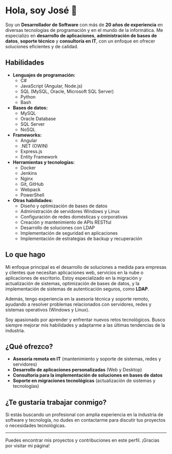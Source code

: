 # Hola, soy José 👋

Soy un **Desarrollador de Software** con más de **20 años de experiencia** en diversas tecnologías de programación y en el mundo de la informática. Me especializo en **desarrollo de aplicaciones**, **administración de bases de datos**, **soporte técnico** y **consultoría en IT**, con un enfoque en ofrecer soluciones eficientes y de calidad.

## Habilidades

- **Lenguajes de programación:**
  - C#
  - JavaScript (Angular, Node.js)
  - SQL (MySQL, Oracle, Microsoft SQL Server)
  - Python
  - Bash
- **Bases de datos:**
  - MySQL
  - Oracle Database
  - SQL Server
  - NoSQL
- **Frameworks:**
  - Angular
  - .NET (OWIN)
  - Express.js
  - Entity Framework
- **Herramientas y tecnologías:**
  - Docker
  - Jenkins
  - Nginx
  - Git, GitHub
  - Webpack
  - PowerShell
- **Otras habilidades:**
  - Diseño y optimización de bases de datos
  - Administración de servidores Windows y Linux
  - Configuración de redes domésticas y corporativas
  - Creación y mantenimiento de APIs RESTful
  - Desarrollo de soluciones con LDAP
  - Implementación de seguridad en aplicaciones
  - Implementación de estrategias de backup y recuperación

## Lo que hago

Mi enfoque principal es el desarrollo de soluciones a medida para empresas y clientes que necesitan aplicaciones web, servicios en la nube o aplicaciones de escritorio. Estoy especializado en la migración y actualización de sistemas, optimización de bases de datos, y la implementación de sistemas de autenticación seguros, como **LDAP**.

Además, tengo experiencia en la asesoría técnica y soporte remoto, ayudando a resolver problemas relacionados con servidores, redes y sistemas operativos (Windows y Linux).

Soy apasionado por aprender y enfrentar nuevos retos tecnológicos. Busco siempre mejorar mis habilidades y adaptarme a las últimas tendencias de la industria.

## ¿Qué ofrezco?

- **Asesoría remota en IT** (mantenimiento y soporte de sistemas, redes y servidores)
- **Desarrollo de aplicaciones personalizadas** (Web y Desktop)
- **Consultoría para la implementación de soluciones en bases de datos**
- **Soporte en migraciones tecnológicas** (actualización de sistemas y tecnologías)

## ¿Te gustaría trabajar conmigo?

Si estás buscando un profesional con amplia experiencia en la industria de software y tecnología, no dudes en contactarme para discutir tus proyectos o necesidades tecnológicas.

---

Puedes encontrar mis proyectos y contribuciones en este perfil. ¡Gracias por visitar mi página!
